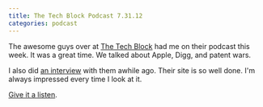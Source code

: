 ```yaml
---
title: The Tech Block Podcast 7.31.12
categories: podcast
---
```


The awesome guys over at [The Tech Block](http://thetechblock.com) had me on their podcast this week. It was a great time. We talked about Apple, Digg, and patent wars.

I also did [an interview](http://thetechblock.com/interview-with-cheddar-app-creator-sam-soffes) with them awhile ago. Their site is so well done. I'm always impressed every time I look at it.

[Give it a listen](http://thetechblock.com/the-tech-block-podcast-7-31-12).
